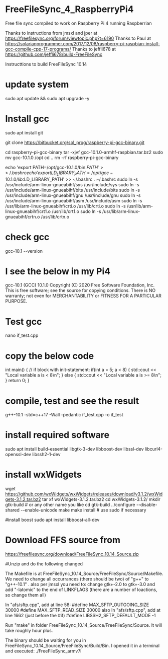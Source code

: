 # FreeFileSync_4_RaspberryPi4
Free file sync compiled to work on Raspberry Pi 4 running Raspberrian

Thanks to instructions from jmsxl and jper at https://freefilesync.org/forum/viewtopic.php?t=6190
Thanks to Paul at https://solarianprogrammer.com/2017/12/08/raspberry-pi-raspbian-install-gcc-compile-cpp-17-programs/
Thanks to jeffli678 at https://github.com/jeffli678/build-FreeFileSync

Instructtions to build FreeFileSync 10.14

# update system
sudo apt update && sudo apt upgrade -y

# Install gcc
sudo apt install git

git clone https://bitbucket.org/sol_prog/raspberry-pi-gcc-binary.git

cd raspberry-pi-gcc-binary
tar -xjvf gcc-10.1.0-armhf-raspbian.tar.bz2
sudo mv gcc-10.1.0 /opt
cd ..
rm -rf raspberry-pi-gcc-binary

echo 'export PATH=/opt/gcc-10.1.0/bin:$PATH' >> ~/.bashrc
echo 'export LD_LIBRARY_PATH=/opt/gcc-10.1.0/lib:$LD_LIBRARY_PATH' >> ~/.bashrc
. ~/.bashrc
sudo ln -s /usr/include/arm-linux-gnueabihf/sys /usr/include/sys
sudo ln -s /usr/include/arm-linux-gnueabihf/bits /usr/include/bits
sudo ln -s /usr/include/arm-linux-gnueabihf/gnu /usr/include/gnu
sudo ln -s /usr/include/arm-linux-gnueabihf/asm /usr/include/asm
sudo ln -s /usr/lib/arm-linux-gnueabihf/crti.o /usr/lib/crti.o
sudo ln -s /usr/lib/arm-linux-gnueabihf/crt1.o /usr/lib/crt1.o
sudo ln -s /usr/lib/arm-linux-gnueabihf/crtn.o /usr/lib/crtn.o

# check gcc
gcc-10.1 --version

# I see the below in my Pi4
gcc-10.1 (GCC) 10.1.0
Copyright (C) 2020 Free Software Foundation, Inc.
This is free software; see the source for copying conditions.  There is NO
warranty; not even for MERCHANTABILITY or FITNESS FOR A PARTICULAR PURPOSE.

# Test gcc
nano if_test.cpp

# copy the below code
int main() {
     // if block with init-statement:
     if(int a = 5; a < 8) {
         std::cout << "Local variable a is < 8\n";
     } else {
         std::cout << "Local variable a is >= 8\n";
	 }
     return 0;
	 }

# compile, test and see the result
g++-10.1 -std=c++17 -Wall -pedantic if_test.cpp -o if_test

# install required software
sudo apt install build-essential libgtk-3-dev libboost-dev libssl-dev libcurl4-openssl-dev libssh2-1-dev

# install wxWidgets
wget https://github.com/wxWidgets/wxWidgets/releases/download/v3.1.2/wxWidgets-3.1.2.tar.bz2
tar xf wxWidgets-3.1.2.tar.bz2
cd wxWidgets-3.1.2/
mkdir gtk-build # or any other name you like
cd gtk-build
../configure --disable-shared --enable-unicode
make
make install # use sudo if necessary

#install boost
sudo apt install libboost-all-dev

# Download FFS source from
https://freefilesync.org/download/FreeFileSync_10.14_Source.zip

#Unzip and do the following changed

The Makefile is at FreeFileSync_10.14_Source/FreeFileSync/Source/Makefile. We need to change all occurrances (there should be two) of "g++" to "g++-10.1" .
also per jmsxl you need to: change gtk+-2.0 to gtk+-3.0 and add "-latomic" to the end of LINKFLAGS (there are a number of loactions, so change them all)

In "afs/sftp.cpp", add at line 58:
#define MAX_SFTP_OUTGOING_SIZE 30000
#define MAX_SFTP_READ_SIZE 30000
also In "afs/sftp.cpp", add at line 1662 (just before the #if)
#define LIBSSH2_SFTP_DEFAULT_MODE -1

Run "make" in folder FreeFileSync_10.14_Source/FreeFileSync/Source. It will take roughly hour plus.

The binary should be waiting for you in FreeFileSync_10.14_Source/FreeFileSync/Build/Bin.
I opened it in a terminal and executed: ./FreeFileSync_armv7l
